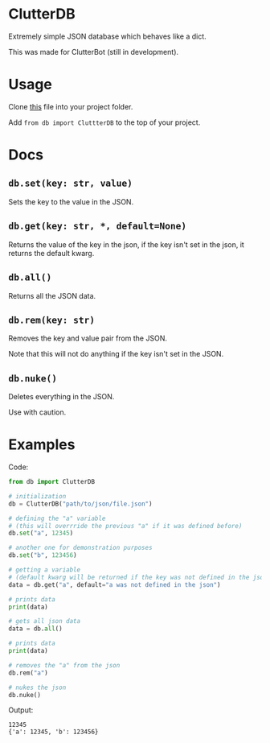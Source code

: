 # ClutterDB
Extremely simple JSON database which behaves like a dict.

This was made for ClutterBot (still in development).
# Usage
Clone [this](https://github.com/Clutter-Cluster/ClutterDB/blob/main/db.py) file into your project folder.

Add `from db import CluttterDB` to the top of your project.
# Docs
## `db.set(key: str, value)`
Sets the key to the value in the JSON.
## `db.get(key: str, *, default=None)`
Returns the value of the key in the json, if the key isn't set in the json, it returns the default kwarg.
## `db.all()`
Returns all the JSON data.
## `db.rem(key: str)`
Removes the key and value pair from the JSON.

Note that this will not do anything if the key isn't set in the JSON.
## `db.nuke()`
Deletes everything in the JSON.

Use with caution.
# Examples
Code:
```python
from db import ClutterDB

# initialization
db = ClutterDB("path/to/json/file.json")

# defining the "a" variable 
# (this will overrride the previous "a" if it was defined before)
db.set("a", 12345)

# another one for demonstration purposes
db.set("b", 123456)

# getting a variable 
# (default kwarg will be returned if the key was not defined in the json)
data = db.get("a", default="a was not defined in the json")

# prints data
print(data)

# gets all json data
data = db.all()

# prints data
print(data)

# removes the "a" from the json
db.rem("a")

# nukes the json
db.nuke()
```
Output:
```
12345
{'a': 12345, 'b': 123456}
```
